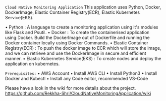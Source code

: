 ``Cloud Native Monitoring Application``
This application uses Python, Docker, DockerImage, Elastic Container Registry(ECR), Elastic Kubernetes Service(EKS).

•	Python : A language to create a monitoring application using it's modules like Flask and Psutil.
•	Docker : To create the containerised application using Docker. Build the DockerImage out of Dockerfile and running the Docker container locally using Docker Commands.
•	Elastic Container Registry(ECR) : To push the docker image to ECR which will store the image, and we can retrieve and use the DockerImage in secure and efficient manner.
•	Elastic Kubernetes Service(EKS) : To create nodes and deploy the application on kubernetes.


``Prerequisites:``
•	AWS Account
•	Install AWS CLI
•	Install Python3
•	Install Docker and Kubectl
•	Install any Code editor, recommended VS-Code

Please have a look in the wiki for more details about the project.
https://github.com/Rekkha-Shri/CloudNativeMonitoringApplication/wiki

